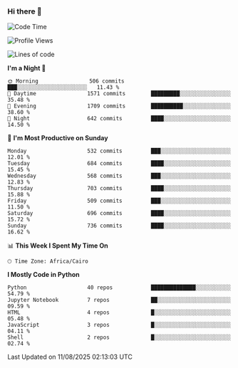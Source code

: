 ### Hi there 👋

<!--
**AMR-KELEG/AMR-KELEG** is a ✨ _special_ ✨ repository because its `README.md` (this file) appears on your GitHub profile.

Here are some ideas to get you started:

- 🔭 I’m currently working on ...
- 🌱 I’m currently learning ...
- 👯 I’m looking to collaborate on ...
- 🤔 I’m looking for help with ...
- 💬 Ask me about ...
- 📫 How to reach me: ...
- 😄 Pronouns: ...
- ⚡ Fun fact: ...
-->

<!--START_SECTION:waka-->
![Code Time](http://img.shields.io/badge/Code%20Time-0%20secs-blue)

![Profile Views](http://img.shields.io/badge/Profile%20Views-0-blue)

![Lines of code](https://img.shields.io/badge/From%20Hello%20World%20I%27ve%20Written-25.7%20million%20lines%20of%20code-blue)

**I'm a Night 🦉** 

```text
🌞 Morning                506 commits         ███░░░░░░░░░░░░░░░░░░░░░░   11.43 % 
🌆 Daytime                1571 commits        █████████░░░░░░░░░░░░░░░░   35.48 % 
🌃 Evening                1709 commits        ██████████░░░░░░░░░░░░░░░   38.60 % 
🌙 Night                  642 commits         ████░░░░░░░░░░░░░░░░░░░░░   14.50 % 
```
📅 **I'm Most Productive on Sunday** 

```text
Monday                   532 commits         ███░░░░░░░░░░░░░░░░░░░░░░   12.01 % 
Tuesday                  684 commits         ████░░░░░░░░░░░░░░░░░░░░░   15.45 % 
Wednesday                568 commits         ███░░░░░░░░░░░░░░░░░░░░░░   12.83 % 
Thursday                 703 commits         ████░░░░░░░░░░░░░░░░░░░░░   15.88 % 
Friday                   509 commits         ███░░░░░░░░░░░░░░░░░░░░░░   11.50 % 
Saturday                 696 commits         ████░░░░░░░░░░░░░░░░░░░░░   15.72 % 
Sunday                   736 commits         ████░░░░░░░░░░░░░░░░░░░░░   16.62 % 
```


📊 **This Week I Spent My Time On** 

```text
🕑︎ Time Zone: Africa/Cairo
```

**I Mostly Code in Python** 

```text
Python                   40 repos            ██████████████░░░░░░░░░░░   54.79 % 
Jupyter Notebook         7 repos             ██░░░░░░░░░░░░░░░░░░░░░░░   09.59 % 
HTML                     4 repos             █░░░░░░░░░░░░░░░░░░░░░░░░   05.48 % 
JavaScript               3 repos             █░░░░░░░░░░░░░░░░░░░░░░░░   04.11 % 
Shell                    2 repos             █░░░░░░░░░░░░░░░░░░░░░░░░   02.74 % 
```




 Last Updated on 11/08/2025 02:13:03 UTC
<!--END_SECTION:waka-->
